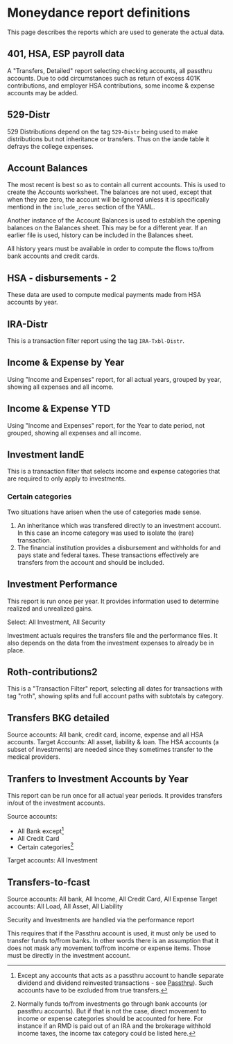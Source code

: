 # Moneydance report definitions

This page describes the reports which are used to generate the actual data.

## 401, HSA, ESP payroll data

A "Transfers, Detailed" report selecting checking accounts, all passthru accounts.  Due to odd circumstances such as return of excess 401K contributions, and employer HSA contributions, some income & expense accounts may be added.

## 529-Distr

529 Distributions depend on the tag `529-Distr` being used to make distributions but not inheritance or transfers.  Thus on the iande table it defrays the college expenses.

## Account Balances

The most recent is best so as to contain all current accounts. This is used to create the Accounts worksheet.  The balances are not used, except that when they are zero, the account will be ignored unless it is specifically mentiond in the `include_zeros` section of the YAML.

Another instance of the Account Balances is used to establish the opening balances on the Balances sheet. This may be for a different year.  If an earlier file is used, history can be included in the Balances sheet.

All history years must be available in order to compute the flows to/from bank accounts and credit cards.

## HSA - disbursements - 2

These data are used to compute medical payments made from HSA accounts by year. 

## IRA-Distr

This is a transaction filter report using the tag `IRA-Txbl-Distr`.

## Income & Expense by Year

Using "Income and Expenses" report, for all actual years, grouped by year, showing all expenses and all income.

## Income & Expense YTD

Using "Income and Expenses" report, for the Year to date period, not grouped, showing all expenses and all income.

## Investment IandE

This is a transaction filter that selects income and expense categories that are required to only apply to investments.

### Certain categories

Two situations have arisen when the use of categories made sense.

1. An inheritance which was transfered directly to an investment account.  In this case an income category was used to isolate the (rare) transaction.
1. The financial institution provides a disbursement and withholds for and pays state and federal taxes.  These transactions effectively are transfers from the account and should be included.

## Investment Performance

This report is run once per year. It provides information used to determine realized and unrealized gains.

Select: All Investment, All Security

Investment actuals requires the transfers file and the performance files. It also depends on the data from the investment expenses to already be in place.

## Roth-contributions2

This is a "Transaction Filter" report, selecting all dates for transactions with tag "roth", showing splits and full account paths with subtotals by category.

## Transfers BKG detailed

Source accounts: All bank, credit card, income, expense and all HSA accounts. Target Accounts: All asset, liability & loan. The HSA accounts (a subset of investments) are needed since they sometimes transfer to the medical providers.

## Tranfers to Investment Accounts by Year

This report can be run once for all actual year periods.  It provides transfers in/out of the investment accounts.

Source accounts: 

- All Bank except[^1]
- All Credit Card
- Certain categories[^2]

Target accounts: All Investment

[^1]: Except any accounts that acts as a passthru account to handle separate dividend and dividend reinvested transactions - see [Passthru](./accounting.md#passthru)). Such accounts have to be excluded from true transfers. 
[^2]: Normally funds to/from investments go through bank accounts (or passthru accounts).  But if that is not the case, direct movement to income or expense categories should be accounted for here.  For instance if an RMD is paid out of an IRA and the brokerage withhold income taxes, the income tax category could be listed here.

## Transfers-to-fcast

Source accounts: All bank, All Income, All Credit Card, All Expense
Target accounts: All Load, All Asset, All Liability

Security and Investments are handled via the performance report

This requires that if the Passthru account is used, it must only be used to transfer funds to/from banks.  In other words there is an assumption that it does not mask any movement to/from income or expense items.  Those must be directly in the investment account.







